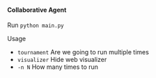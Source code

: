 #### Collaborative Agent

Run `python main.py`

Usage
* `tournament` Are we going to run multiple times
* `visualizer` Hide web visualizer
* `-n N` How many times to run
